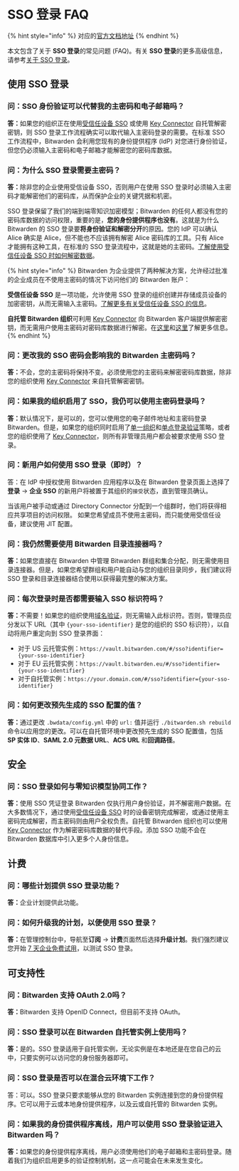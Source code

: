# SSO 登录 FAQ

{% hint style="info" %}
对应的[官方文档地址](https://bitwarden.com/help/article/sso-faqs/)
{% endhint %}

本文包含了关于 **SSO 登录**的常见问题 (FAQ)。有关 **SSO 登录**的更多高级信息，请参考[关于 SSO 登录](about-login-with-sso.md)。

## 使用 SSO 登录 <a href="#using-login-with-sso" id="using-login-with-sso"></a>

### 问：SSO 身份验证可以代替我的主密码和电子邮箱吗？ <a href="#q-does-sso-authentication-replace-my-master-password-and-email" id="q-does-sso-authentication-replace-my-master-password-and-email"></a>

**答：**&#x5982;果您的组织正在使用[受信任设备 SSO](../admin-console/login-with-sso/trusted-devices/about-trusted-devices.md) 或使用 [Key Connector](../self-hosting/key-connector/about-key-connector.md) 自托管解密密钥，则 SSO 登录工作流程确实可以取代输入主密码登录的需要。在标准 SSO 工作流程中，Bitwarden 会利用您现有的身份提供程序 (IdP) 对您进行身份验证，但您仍必须输入主密码和电子邮箱才能解密您的密码库数据。

### 问：为什么 SSO 登录需要主密码？ <a href="#q-why-does-login-with-sso-require-my-master-password" id="q-why-does-login-with-sso-require-my-master-password"></a>

**答：**&#x9664;非您的企业使用受信设备 SSO，否则用户在使用 SSO 登录时必须输入主密码才能解密他们的密码库，从而保护企业的关键凭据和机密。

SSO 登录保留了我们的端到端零知识加密模型；Bitwarden 的任何人都没有您的密码库数据的访问权限，重要的是，**您的身份提供程序也没有**。这就是为什么 Bitwarden 的 SSO 登录要**将身份验证和解密分开**的原因。您的 IdP 可以确认 Alice 确实是 Alice，但不能也不应该拥有解密 Alice 密码库的工具。只有 Alice 才能拥有这种工具，在标准的 SSO 登录流程中，这就是她的主密码。[了解使用受信任设备 SSO 时如何解密数据](../admin-console/login-with-sso/trusted-devices/about-trusted-devices.md#how-it-works)。

{% hint style="info" %}
Bitwarden 为企业提供了两种解决方案，允许经过批准的企业成员在不使用主密码的情况下访问他们的 Bitwarden 账户：

**受信任设备 SSO** 是一项功能，允许使用 SSO 登录的组织创建并存储成员设备的加密密钥，从而无需输入主密码。[了解更多有关受信任设备 SSO 的信息](../admin-console/login-with-sso/trusted-devices/about-trusted-devices.md)。

**自托管 Bitwarden 组织**可利用 [Key Connector](../self-hosting/key-connector/about-key-connector.md) 向 Bitwarden 客户端提供解密密钥，而无需用户使用主密码对密码库数据进行解密。在[这里](member-decryption-options.md)和[这里](../self-hosting/key-connector/about-key-connector.md)了解更多信息。
{% endhint %}

### 问：更改我的 SSO 密码会影响我的 Bitwarden 主密码吗？ <a href="#q-will-changing-my-sso-password-affect-my-bitwarden-master-password" id="q-will-changing-my-sso-password-affect-my-bitwarden-master-password"></a>

**答：**&#x4E0D;会，您的主密码将保持不变。必须使用您的主密码来解密密码库数据，除非您的组织使用 [Key Connector](../self-hosting/key-connector/about-key-connector.md) 来自托管解密密钥。

### 问：如果我的组织启用了 SSO，我仍可以使用主密码登录吗？ <a href="#q-can-i-still-log-in-with-my-master-password-if-my-organization-has-sso-enabled" id="q-can-i-still-log-in-with-my-master-password-if-my-organization-has-sso-enabled"></a>

**答：**&#x9ED8;认情况下，是可以的，您可以使用您的电子邮件地址和主密码登录 Bitwarden。但是，如果您的组织同时启用了[单一组织](../admin-console/oversight-visibility/enterprise-policies.md#single-organization)和[单点登录验证](../admin-console/oversight-visibility/enterprise-policies.md#single-sign-on-authentication)策略，或者您的组织使用了 [Key Connector](../self-hosting/key-connector/about-key-connector.md)，则所有非管理员用户都会被要求使用 SSO 登录。

### 问：新用户如何使用 SSO 登录（即时）？ <a href="#q-how-does-login-with-sso-work-for-new-users-just-in-time" id="q-how-does-login-with-sso-work-for-new-users-just-in-time"></a>

答：在 IdP 中授权使用 Bitwarden 应用程序以及在 Bitwarden 登录页面上选择了**登录** → **企业 SSO** 的新用户将被置于其组织的`接受`状态，直到管理员确认。

当该用户被手动或通过 Directory Connector 分配到一个组群时，他们将获得相应共享项目的访问权限。 如果您希望成员不使用主密码，而只能使用受信任设备，建议使用 JIT 配置。

### 问：我仍然需要使用 Bitwarden 目录连接器吗？ <a href="#q-do-i-still-need-to-use-bitwarden-directory-connector" id="q-do-i-still-need-to-use-bitwarden-directory-connector"></a>

**答：**&#x5982;果您直接在 Bitwarden 中管理 Bitwarden 群组和集合分配，则无需使用目录连接器。但是，如果您希望群组和用户能自动与您的组织目录同步，我们建议将 SSO 登录和目录连接器结合使用以获得最完整的解决方案。

### 问：每次登录时是否都需要输入 SSO 标识符吗？ <a href="#q-do-i-need-to-enter-my-organization-identifier-every-time-i-login" id="q-do-i-need-to-enter-my-organization-identifier-every-time-i-login"></a>

**答：**&#x4E0D;需要！如果您的组织使用[域名验证](../admin-console/login-with-sso/claimed-domains.md)，则无需输入此标识符。否则，管理员应分发以下 URL（其中 `{your-sso-identifier}` 是您的组织的 SSO 标识符），以自动将用户重定向到 SSO 登录界面：

* 对于 US 云托管实例：`https://vault.bitwarden.com/#/sso?identifier={your-sso-identifier}`
* 对于 EU 云托管实例：`https://vault.bitwarden.eu/#/sso?identifier={your-sso-identifier}`
* 对于自托管实例：`https://your.domain.com/#/sso?identifier={your-sso-identifier}`

### 问：如何更改预先生成的 SSO 配置的值？ <a href="#q-how-do-i-change-pre-generated-sso-configuration-values" id="q-how-do-i-change-pre-generated-sso-configuration-values"></a>

**答：**&#x901A;过更改 `.bwdata/config.yml` 中的 `url:` 值并运行 `./bitwarden.sh rebuild` 命令以应用您的更改。可以在自托管环境中更改预先生成的 SSO 配置值，包括 **SP 实体 ID**、**SAML 2.0 元数据 URL**、**ACS URL** 和**回调路径**。

## 安全 <a href="#security" id="security"></a>

### 问：SSO 登录如何与零知识模型协同工作？ <a href="#q-how-does-login-with-sso-work-with-the-zero-knowledge-model" id="q-how-does-login-with-sso-work-with-the-zero-knowledge-model"></a>

**答：**&#x4F7F;用 SSO 凭证登录 Bitwarden 仅执行用户身份验证，并不解密用户数据。在大多数情况下，通过使用[受信任设备 SSO](../admin-console/login-with-sso/trusted-devices/about-trusted-devices.md) 时的设备密钥完成解密，或通过使用主密码完成解密，而主密码则由用户全权负责。自托管 Bitwarden 组织也可以使用 [Key Connector](../self-hosting/key-connector/about-key-connector.md) 作为解密密码库数据的替代手段。添加 SSO 功能不会在 Bitwarden 数据库中引入更多个人身份信息。

## 计费 <a href="#billing" id="billing"></a>

### 问：哪些计划提供 SSO 登录功能？ <a href="#q-what-plans-offer-login-with-sso" id="q-what-plans-offer-login-with-sso"></a>

**答：**&#x4F01;业计划提供此功能。

### 问：如何升级我的计划，以便使用 SSO 登录？ <a href="#q-how-do-i-upgrade-my-plan-so-that-i-can-use-login-with-sso" id="q-how-do-i-upgrade-my-plan-so-that-i-can-use-login-with-sso"></a>

**答：**&#x5728;管理控制台中，导航至**订阅** → **计费**页面然后选择**升级计划**。我们强烈建议您开始 [7 天企业免费试用](../plans-and-pricing/start-an-enterprise-trial-with-your-bitwarden-account.md)，以测试 SSO 登录。

## 可支持性 <a href="#supportability" id="supportability"></a>

### 问：Bitwarden 支持 OAuth 2.0吗？ <a href="#q-does-bitwarden-support-oauth-2-0" id="q-does-bitwarden-support-oauth-2-0"></a>

**答：**&#x42;itwarden 支持 OpenID Connect，但目前不支持 OAuth。

### 问：SSO 登录可以在 Bitwarden 自托管实例上使用吗？ <a href="#q-will-login-with-sso-work-with-a-self-hosted-instance-of-bitwarden" id="q-will-login-with-sso-work-with-a-self-hosted-instance-of-bitwarden"></a>

**答：**&#x662F;的。SSO 登录适用于自托管实例，无论实例是在本地还是在您自己的云中，只要实例可以访问您的身份服务器即可。

### 问：SSO 登录是否可以在混合云环境下工作？ <a href="#q-does-login-with-sso-work-across-hybrid-cloud-environments" id="q-does-login-with-sso-work-across-hybrid-cloud-environments"></a>

答：可以。SSO 登录只要求能够从您的 Bitwarden 实例连接到您的身份提供程序。它可以用于云或本地身份提供程序，以及云或自托管的 Bitwarden 实例。

### 问：如果我的身份提供程序离线，用户可以使用 SSO 登录验证进入 Bitwarden 吗？ <a href="#q-if-my-identity-provider-is-offline-can-users-user-login-with-sso-to-authenticate-into-bitwarden" id="q-if-my-identity-provider-is-offline-can-users-user-login-with-sso-to-authenticate-into-bitwarden"></a>

**答：**&#x5982;果您的身份提供程序离线，用户必须使用他们的电子邮箱和主密码登录。随着我们为组织启用更多的验证控制机制，这一点可能会在未来发生变化。
